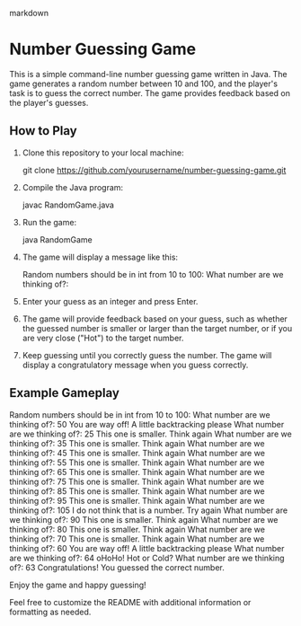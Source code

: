 markdown
# Number Guessing Game

This is a simple command-line number guessing game written in Java. The game generates a random number between 10 and 100, and the player's task is to guess the correct number. The game provides feedback based on the player's guesses.

## How to Play

1. Clone this repository to your local machine:

   
   git clone https://github.com/yourusername/number-guessing-game.git
   

2. Compile the Java program:

   
   javac RandomGame.java
   

3. Run the game:

   
   java RandomGame
   

4. The game will display a message like this:

   
   Random numbers should be in int from 10 to 100:
   What number are we thinking of?:
   

5. Enter your guess as an integer and press Enter.

6. The game will provide feedback based on your guess, such as whether the guessed number is smaller or larger than the target number, or if you are very close ("Hot") to the target number.

7. Keep guessing until you correctly guess the number. The game will display a congratulatory message when you guess correctly.

## Example Gameplay


Random numbers should be in int from 10 to 100:
What number are we thinking of?:
50
You are way off! A little backtracking please
What number are we thinking of?:
25
This one is smaller. Think again
What number are we thinking of?:
35
This one is smaller. Think again
What number are we thinking of?:
45
This one is smaller. Think again
What number are we thinking of?:
55
This one is smaller. Think again
What number are we thinking of?:
65
This one is smaller. Think again
What number are we thinking of?:
75
This one is smaller. Think again
What number are we thinking of?:
85
This one is smaller. Think again
What number are we thinking of?:
95
This one is smaller. Think again
What number are we thinking of?:
105
I do not think that is a number. Try again
What number are we thinking of?:
90
This one is smaller. Think again
What number are we thinking of?:
80
This one is smaller. Think again
What number are we thinking of?:
70
This one is smaller. Think again
What number are we thinking of?:
60
You are way off! A little backtracking please
What number are we thinking of?:
64
oHoHo! Hot or Cold?
What number are we thinking of?:
63
Congratulations! You guessed the correct number.


Enjoy the game and happy guessing!


Feel free to customize the README with additional information or formatting as needed.